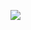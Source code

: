 ![](http://www.plantuml.com/plantuml/proxy?cache=no&src=https://raw.githubusercontent.com/OS-IS/ai201-kalarashan/refs/heads/laboratory-work-2/Laboratory-work-2/UML-Deployment.puml)
